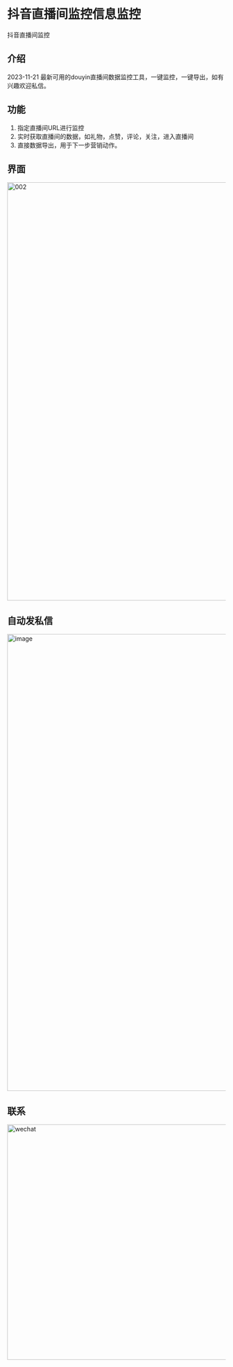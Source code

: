 # 抖音直播间监控信息监控
抖音直播间监控

## 介绍
2023-11-21   最新可用的douyin直播间数据监控工具，一键监控，一键导出，如有兴趣欢迎私信。


## 功能 
1. 指定直播间URL进行监控 
2. 实时获取直播间的数据，如礼物，点赞，评论，关注，进入直播间
3. 直接数据导出，用于下一步营销动作。

## 界面
<img width="963" alt="002" src="https://github.com/juzhesys/douyin_livedata/assets/151597488/010864dd-dd41-46ba-a749-614fab855e67">

## 自动发私信
<img width="1052" alt="image" src="https://github.com/juzhesys/douyin_livedata/assets/151597488/fa83a738-e02c-4c73-90db-8b5cc4fef563">


## 联系
<img width="542" alt="wechat" src="https://github.com/juzhesys/douyin_livedata/assets/151597488/ad4b1683-bef5-4233-b836-87d270f6278f">

